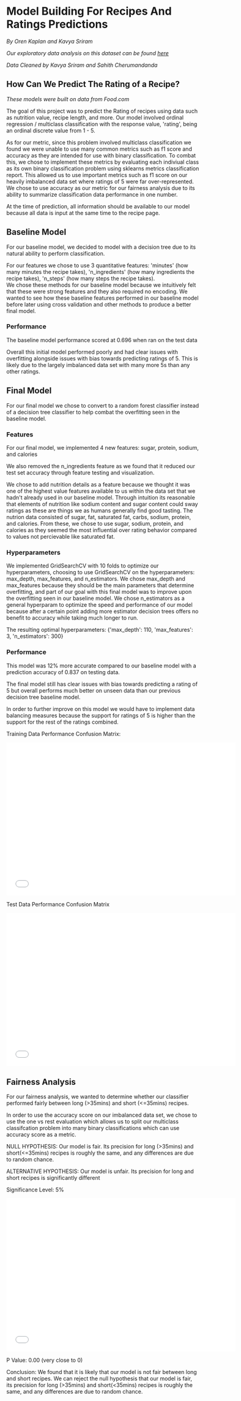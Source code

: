 # Model Building For Recipes And Ratings Predictions
_By Oren Kaplan and Kavya Sriram_ <br>

_Our exploratory data analysis on this dataset can be found <a href="https://sahithucsd25.github.io/Recipe-Rating-Analysis/">here</a>_

_Data Cleaned by Kavya Sriram and Sahith Cherumandanda_


## How Can We Predict The Rating of a Recipe?
_These models were built on data from Food.com_ <br>

The goal of this project was to predict the Rating of recipes using data such as nutrition value, recipe length, and more. Our model involved ordinal regression / multiclass classification with the response value, 'rating', being an ordinal discrete value from 1 - 5. <br>

As for our metric, since this problem involved multiclass classification we found we were unable to use many common metrics such as f1 score and accuracy as they are intended for use with binary classification. To combat this, we chose to implement these metrics by evaluating each indiviual class as its own binary classification problem using sklearns metrics classification report. This allowed us to use important metrics such as f1 score on our heavily imbalanced data set where ratings of 5 were far over-represented. We chose to use accuracy as our metric for our fairness analysis due to its ability to summarize classification data performance in one number.

At the time of prediction, all information should be available to our model because all data is input at the same time to the recipe page.


## Baseline Model
For our baseline model, we decided to model with a decision tree due to its natural ability to perform classification. <br>

For our features we chose to use 3 quantitative features: 'minutes' (how many minutes the recipe takes), 'n_ingredients' (how many ingredients the recipe takes), 'n_steps' (how many steps the recipe takes). <br>
We chose these methods for our baseline model because we intuitively felt that these were strong features and they also required no encoding. We wanted to see how these baseline features performed in our baseline model before later using cross validation and other methods to produce a better final model.<br>

### Performance
The baseline model performance scored at 0.696 when ran on the test data

Overall this initial model performed poorly and had clear issues with overfitting alongside issues with bias towards predicting ratings of 5. This is likely due to the largely imbalanced data set with many more 5s than any other ratings.



## Final Model
For our final model we chose to convert to a random forest classifier instead of a decision tree classifier to help combat the overfitting seen in the baseline model.


### Features
For our final model, we implemented 4 new features: sugar, protein, sodium, and calories <br>

We also removed the n_ingredients feature as we found that it reduced our test set accuracy through feature testing and visualization.<br>

We chose to add nutrition details as a feature because we thought it was one of the highest value features available to us within the data set that we hadn't already used in our baseline model. Through intuition its reasonable that elements of nutrition like sodium content and sugar content could sway ratings as these are things we as humans generally find good tasting. The nutrion data consisted of sugar, fat, saturated fat, carbs, sodium, protein, and calories. From these, we chose to use sugar, sodium, protein, and calories as they seemed the most influential over rating behavior compared to values not percievable like saturated fat.

### Hyperparameters
We implemented GridSearchCV with 10 folds to optimize our hyperparameters, choosing to use GridSearchCV on the hyperparameters: max_depth, max_features, and n_estimators. We chose max_depth and max_features because they should be the main parameters that determine overfitting, and part of our goal with this final model was to improve upon the overfitting seen in our baseline model. We chose n_estimators as a general hyperparam to optimize the speed and performance of our model because after a certain point adding more estimator decision trees offers no benefit to accuracy while taking much longer to run.<br>

The resulting optimal hyperparameters: {'max_depth': 110, 'max_features': 3, 'n_estimators': 300} <br>

### Performance
This model was 12% more accurate compared to our baseline model with a prediction accuracy of 0.837 on testing data. <br>

The final model still has clear issues with bias towards predicting a rating of 5 but overall performs much better on unseen data than our previous decision tree baseline model.

In order to further improve on this model we would have to implement data balancing measures because the support for ratings of 5 is higher than the support for the rest of the ratings combined.

Training Data Performance Confusion Matrix:
<iframe src="assets/training_confusion_matrix.html" width=600 height=400 frameBorder=0></iframe>

Test Data Performance Confusion Matrix
<iframe src="assets/testing_confusion_matrix.html" width=600 height=400 frameBorder=0></iframe>

## Fairness Analysis
For our fairness analysis, we wanted to determine whether our classifier performed fairly between long (>35mins) and short (<=35mins) recipes. <br>

In order to use the accuracy score on our imbalanced data set, we chose to use the one vs rest evaluation which allows us to split our multiclass classifcation problem into many binary classifications which can use accuracy score as a metric. <br>

NULL HYPOTHESIS: Our model is fair. Its precision for long (>35mins) and short(<=35mins) recipes is roughly the same, and any differences are due to random chance. <br>

ALTERNATIVE HYPOTHESIS: Our model is unfair. Its precision for long and short recipes is significantly different <br>

Significance Level: 5% <br>

<iframe src="assets/permfig.html" width=600 height=400 frameBorder=0></iframe>

P Value: 0.00 (very close to 0)<br>

Conclusion: We found that it is likely that our model is not fair between long and short recipes. We can reject the null hypothesis that our model is fair, its precision for long (>35mins) and short(<35mins) recipes is roughly the same, and any differences are due to random chance.